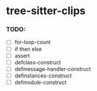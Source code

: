 # tree-sitter-clips

### TODO:
- [ ] for-loop-count
- [ ] if then else
- [ ] assert
- [ ] defclass-construct
- [ ] defmessage-handler-construct
- [ ] definstances-construct
- [ ] defmodule-construct
